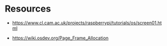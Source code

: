# Resources
- https://www.cl.cam.ac.uk/projects/raspberrypi/tutorials/os/screen01.html

- https://wiki.osdev.org/Page_Frame_Allocation
